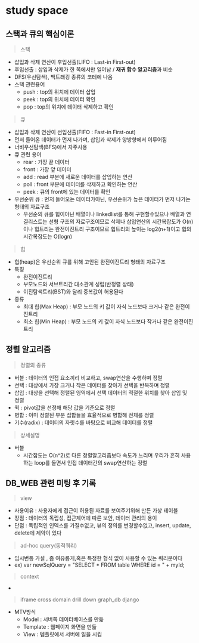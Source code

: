 # study space

## 스택과 큐의 핵심이론
> 스택
  - 삽입과 삭제 연산이 후입선출(LIFO : Last-in First-out)
  - 후입선출 : 삽입과 삭제가 한 쪽에서만 일어남 / **재귀 함수 알고리즘**과 비슷
  - DFS(우선탐색), 백트래킹 종류의 코테에 나옴
  - 스택 관련용어
    * push : top의 위치에 데이터 삽입
    * peek : top의 위치에 데이터 확인
    * pop : top의 위치에 데이터 삭제하고 확인

> 큐
  - 삽입과 삭제 연산이 선입선출(FIFO : Fast-in First-out)
  - 먼저 들어온 데이터가 먼저 나가며, 삽입과 삭제가 양방향에서 이루어짐
  - 너비우선탐색(BFS)에서 자주사용
  - 큐 관련 용어
    * rear : 가장 끝 데이터
    * front : 가장 앞 데이터
    * add : read 부분에 새로운 데이터를 삽입하는 연산
    * poll : front 부분에 데이터를 삭제하고 확인하는 연산
    * peek : 큐의 front에 있는 데이터를 확인
  - 우선순위 큐 : 먼저 들어오는 데이터가아닌, 우선순위가 높은 데이터가 먼저 나가는 형태의 자료구조
    * 우선순의 큐를 힙이아닌 배열이나 linkedlist를 통해 구현할수있으나 배열과 연결리스트는
      선형 구조의 자료구조이므로 삭제나 삽입연산의 시간복잡도가 O(n)이나
      힙트리는 완전이진트리 구조이므로 힙트리의 높이는 log2(n+1)이고 힙의 시간복잡도는 O(logn)

> 힙
  - 힙(heap)은 우선순위 큐를 위해 고안된 완전이진트리 형태의 자료구조
  - 특징
    * 완전이진트리
    * 부모노드와 서브트리간 대소관계 성립(반정렬 상태)
    * 이진탐색트리(BST)와 달리 중복값이 허용된다
  - 종류
    * 최대 힙(Max Heap) : 부모 노드의 키 값이 자식 노드보다 크거나 같은 완전이진트리
    * 최소 힙(Min Heap) : 부모 노드의 키 값이 자식 노드보다 작거나 같은 완전이진트리
  
## 정렬 알고리즘
> 정렬의 종류
  - 버블 : 데이터의 인접 요소끼리 비교하고, swap연산을 수행하며 정렬
  - 선택 : 대상에서 가장 크거나 작은 데이터를 찾아가 선택을 반복하며 정렬
  - 삽입 : 대상을 선택해 정렬된 영역에서 선택 데이터의 적절한 위치를 찾아 삽입 및 정렬
  - 퀵 : pivot값을 선정해 해당 값을 기준으로 정렬
  - 병합 : 이미 정렬된 부분 집합들을 효율적으로 병합해 전체를 정렬
  - 기수(radix) : 데이터의 자릿수를 바탕으로 비교해 데이터를 정렬

> 상세설명
  - 버블
    * 시간잡도는 O(n^2)로 다른 정렬알고리즘보다 속도가 느리며 우리가 흔히 사용하는 loop를 돌면서 인접 데이터간의 swap연산하는 정렬

## DB_WEB 관련 미팅 후 기록
> view
  - 사용이유 : 사용자에게 접근이 허용된 자료를 보여주기위해 만든 가상 테이블
  - 장점 : 데이터의 독립성, 접근제어에 따른 보안, 데이터 관리의 용이
  - 단점 : 독립적인 인덱스를 가질수없고, 뷰의 정의를 변경할수없고, insert, update, delete에 제약이 있다
> ad-hoc query(동적쿼리)
  - 임시변통 가설 , 좀 여유롭게,혹은 특정한 형식 없이 사용할 수 있는 쿼리문이다
  - ex) var newSqlQuery = "SELECT * FROM table WHERE id = " + myId;
> context
  - 
> iframe
> cross domain
> drill down
> graph_db
> django
  - MTV방식
    * Model : 서버쪽 데이터베이스를 만듦
    * Template : 웹페이지 화면을 만듦
    * View : 템플릿에서 서버에 일을 시킴